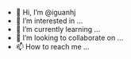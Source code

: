 - 👋 Hi, I’m @iguanhj
- 👀 I’m interested in ...
- 🌱 I’m currently learning ...
- 💞️ I’m looking to collaborate on ...
- 📫 How to reach me ...

<!---
iguanhj/iguanhj is a ✨ special ✨ repository because its `README.md` (this file) appears on your GitHub profile.
You can click the Preview link to take a look at your changes.
--->
